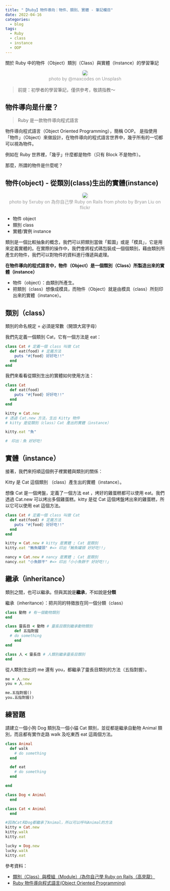 ```yaml
---
title: "【Ruby】物件導向：物件、類別、實體 - 筆記欄目"
date: 2022-04-16
categories:
  - blog
tags:
  - Ruby
  - class
  - instance
  - OOP
---
```


關於 Ruby 中的物件（Object）類別（Class）與實體（Instance）的學習筆記

<center>
    <img style="border-radius: 0.3125em;
    box-shadow: 0 2px 4px 0 rgba(34,36,38,.12),0 2px 10px 0 rgba(34,36,38,.08);" 
    src="https://miro.medium.com/max/875/1*pv_Izc6m-aHltyZgLQqptQ.jpeg">
    <br>
    <div style="color:orange;
    display: inline-block;
    color: #999;
    padding: 2px; font-size:14px">photo by @maxcodes on Unsplash</div>
</center>

> 前提：初學者的學習筆記，僅供參考，敬請指教～

## 物件導向是什麼？

> Ruby 是一款物件導向程式語言

物件導向程式語言（Object Oriented Programming），簡稱 OOP。
是指使用「物件」（Object）來做設計，在物件導向的程式語言世界中，幾乎所有的一切都可以視為物件。

例如在 Ruby 世界裡，「幾乎」什麼都是物件（只有 Block 不是物件）。

那麼，所謂的物件是什麼呢？

## 物件(object) - 從類別(class)生出的實體(instance)

<center>
    <img style="border-radius: 0.3125em;
    box-shadow: 0 2px 4px 0 rgba(34,36,38,.12),0 2px 10px 0 rgba(34,36,38,.08);" 
    src="https://www.notion.so/image/https%3A%2F%2Fs3-us-west-2.amazonaws.com%2Fsecure.notion-static.com%2F67d66c38-bfd7-4dc4-be43-552c02960b66%2FUntitled.png?table=block&id=9fc23ced-807a-4860-9db6-0b5ddec4706c&spaceId=eb690deb-435f-412a-ab8b-0dc2a532467d&width=2000&userId=09b19918-cd7b-451b-acb1-a63c8c497ec5&cache=v2">
    <br>
    <div style="color:orange;
    display: inline-block;
    color: #999;
    padding: 2px; font-size:14px">photo by 5xruby on 為你自己學 Ruby on Rails from photo by Bryan Liu on flickr</div>
</center>

- 物件 object
- 類別 class
- 實體/實例 instance

類別是一個比較抽象的概念，我們可以把類別當做「藍圖」或是「模具」，它是用來定義實體的。在實際的操作中，我們會將程式碼包裝成一個個類別，藉由類別所產生的物件，我們可以對物件的資料進行傳遞與處理。

**在物件導向的程式語言中，物件（Object）是一個類別（Class）所製造出來的實體（instance）**

- 物件（object）：由類別所產生。
- 把類別（class）想像成模具，而物件（Object）就是由模具（class）所刻印出來的實體（instance）。

## 類別（class）

類別的命名規定 = 必須是常數（開頭大寫字母）

我們先定義一個類別 Cat，它有一個方法是 eat：

```ruby
class Cat # 定義一個 class 叫做 Cat
  def eat(food) # 定義方法
    puts "#{food} 好好吃!!"
  end
end
```

我們來看看從類別生出的實體如何使用方法：

```ruby
class Cat
  def eat(food)
    puts "#{food} 好好吃!!"
  end
end

kitty = Cat.new
# 透過 Cat.new 方法，生出 Kitty 物件
# kitty 是從類別（class）Cat 產出的實體（instance）

kitty.eat "魚"

#　印出：魚 好好吃!
```

## 實體（instance）

接著，我們來捋順這個例子裡實體與類別的關係：

Kitty 是 Cat 這個類別 （class）產生出的實體（instance）。

想像 Cat 是一個烤盤，定義了一個方法 eat ，烤好的雞蛋糕都可以使用 eat。我們透過 Cat.new 可以烤出多個雞蛋糕。kitty 是從 Cat 這個烤盤烤出來的雞蛋糕，所以它可以使用 eat 這個方法。

```ruby
class Cat # 定義一個 class 叫做 Cat
  def eat(food) # 定義方法
    puts "#{food} 好好吃!!"
  end
end

kitty = Cat.new # kitty 是實體 ; Cat 是類別
kitty.eat "鮪⿂罐頭" #=> 印出「鮪⿂罐頭 好好吃!!」

nancy = Cat.new # nancy 是實體 ; Cat 是類別
nancy.eat "⼩魚餅干" #=> 印出「⼩小⿂餅干 好好吃!!」
```

## 繼承（inheritance）

類別之間，也可以繼承。但與其說是**繼承**，不如說是**分類**

繼承（inheritance）：把共同的特徵放在同一個分類（class）

```ruby
class 動物 # 有一個動物類別
end

class 靈長⽬ < 動物 # 靈長目類別繼承動物類別
	def 五指對握
  # do something
	end
end

class ⼈ < 靈長目 # 人類別繼承靈長目類別
end
```

從人類別生出的 me 還有 you，都繼承了靈長目類別的方法（五指對握）。

```ruby
me = ⼈.new
you = 人.new

me.五指對握()
you.五指對握()
```

## 練習題

請建立一個小狗 Dog 類別及一個小貓 Cat 類別，並從都是繼承自動物 Animal 類別，而且都有實作走路 walk 及吃東西 eat 這兩個方法。

```ruby
class Animal
  def walk
    # do something
  end

  def eat
    # do something
  end

end

class Dog < Animal
  end

class Cat < Animal
  end

#因為Cat和Dog都繼承了Animal，所以可以呼叫Animal的方法
kitty = Cat.new
kitty.walk
kitty.eat

lucky = Dog.new
lucky.walk
kitty.eat

```

參考資料：

- [類別（Class）與模組（Module）/為你自己學 Ruby on Rails（高見龍）](https://railsbook.tw/chapters/08-ruby-basic-4)
- [Ruby 物件導向程式語言(Object Oriented Programming)](https://medium.com/change-or-die/ruby-%E7%89%A9%E4%BB%B6%E5%B0%8E%E5%90%91%E7%A8%8B%E5%BC%8F%E8%AA%9E%E8%A8%80-object-oriented-programming-32034e77ac2c)
